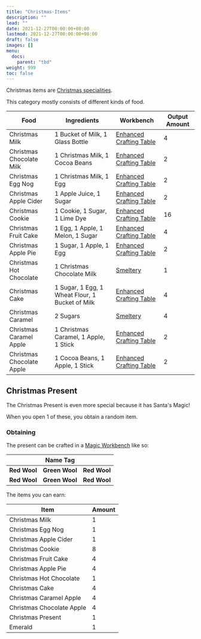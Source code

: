 ```yaml
---
title: "Christmas-Items"
description: ""
lead: ""
date: 2021-12-27T00:00:00+08:00
lastmod: 2021-12-27T00:00:00+08:00
draft: false
images: []
menu: 
  docs:
    parent: "tbd"
weight: 999
toc: false
---
```


Christmas items are [Christmas specialities](/docs/slimefun/christmas-seasonal-category).

This category mostly consists of different kinds of food.

| Food | Ingredients | Workbench | Output Amount |
| ---- | ----------- | --------- | ------------- |
| Christmas Milk | 1 Bucket of Milk, 1 Glass Bottle | [Enhanced Crafting Table](/docs/slimefun/enhanced-crafting-table) | 4 |
| Christmas Chocolate Milk | 1 Christmas Milk, 1 Cocoa Beans | [Enhanced Crafting Table](/docs/slimefun/enhanced-crafting-table) | 2 |
| Christmas Egg Nog | 1 Christmas Milk, 1 Egg | [Enhanced Crafting Table](/docs/slimefun/enhanced-crafting-table) | 2 |
| Christmas Apple Cider | 1 Apple Juice, 1 Sugar | [Enhanced Crafting Table](/docs/slimefun/enhanced-crafting-table) | 2 |
| Christmas Cookie | 1 Cookie, 1 Sugar, 1 Lime Dye | [Enhanced Crafting Table](/docs/slimefun/enhanced-crafting-table) | 16 |
| Christmas Fruit Cake | 1 Egg, 1 Apple, 1 Melon, 1 Sugar | [Enhanced Crafting Table](/docs/slimefun/enhanced-crafting-table) | 4 |
| Christmas Apple Pie | 1 Sugar, 1 Apple, 1 Egg | [Enhanced Crafting Table](/docs/slimefun/enhanced-crafting-table) | 2 |
| Christmas Hot Chocolate | 1 Christmas Chocolate Milk | [Smeltery](/docs/slimefun/smeltery) | 1 |
| Christmas Cake | 1 Sugar, 1 Egg, 1 Wheat Flour, 1 Bucket of Milk | [Enhanced Crafting Table](/docs/slimefun/enhanced-crafting-table) | 4 |
| Christmas Caramel | 2 Sugars | [Smeltery](/docs/slimefun/smeltery) | 4 |
| Christmas Caramel Apple | 1 Christmas Caramel, 1 Apple, 1 Stick | [Enhanced Crafting Table](/docs/slimefun/enhanced-crafting-table) | 2 |
| Christmas Chocolate Apple | 1 Cocoa Beans, 1 Apple, 1 Stick | [Enhanced Crafting Table](/docs/slimefun/enhanced-crafting-table) | 2 |

## Christmas Present

The Christmas Present is even more special because it has Santa's Magic!

When you open 1 of these, you obtain a random item.

### Obtaining

The present can be crafted in a [Magic Workbench](/docs/slimefun/magic-workbench) like so:

|  | Name Tag |  |
| - | -------- | - |
| **Red Wool** | **Green Wool** | **Red Wool** |
| **Red Wool** | **Green Wool** | **Red Wool** |

The items you can earn:

| Item | Amount |
| ---- | ------ |
| Christmas Milk | 1 |
| Christmas Egg Nog | 1 |
| Christmas Apple Cider | 1 |
| Christmas Cookie | 8 |
| Christmas Fruit Cake | 4 |
| Christmas Apple Pie | 4 |
| Christmas Hot Chocolate | 1 |
| Christmas Cake | 4 |
| Christmas Caramel Apple | 4 |
| Christmas Chocolate Apple | 4 |
| Christmas Present | 1 |
| Emerald | 1 |
